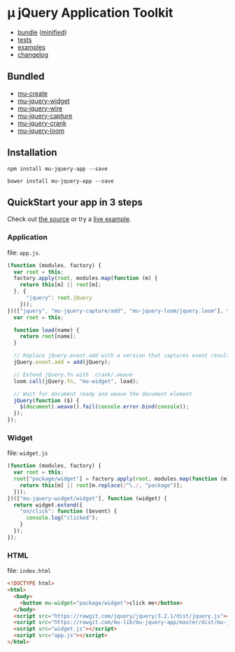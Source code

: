 # µ jQuery Application Toolkit

- [bundle](dist/mu-jquery-app.js) ([minified](dist/mu-jquery-app.min.js))
- [tests](tests)
- [examples](examples)
- [changelog](CHANGELOG.md)

## Bundled

- [mu-create](../mu-create)
- [mu-jquery-widget](../mu-jquery-widget)
- [mu-jquery-wire](../mu-jquery-wire)
- [mu-jquery-capture](../mu-jquery-capture)
- [mu-jquery-crank](../mu-jquery-crank)
- [mu-jquery-loom](../mu-jquery-loom)

## Installation

```
npm install mu-jquery-app --save
```

```
bower install mu-jquery-app --save
```

## QuickStart your app in 3 steps

Check out [the source](https://github.com/mu-lib/mu-jquery-app/tree/master/examples/quickstart) or try a [live example](http://mu-lib.org/mu-jquery-app/examples/quickstart).

### Application

file: `app.js`.

```javascript
(function (modules, factory) {
  var root = this;
  factory.apply(root, modules.map(function (m) {
    return this[m] || root[m];
  }, {
      "jquery": root.jQuery
    }));
})(["jquery", "mu-jquery-capture/add", "mu-jquery-loom/jquery.loom"], function (jQuery, add, loom) {
  var root = this;

  function load(name) {
    return root[name];
  }

  // Replace jQuery.event.add with a version that captures event results
  jQuery.event.add = add(jQuery);

  // Extend jQuery.fn with .crank/.weave
  loom.call(jQuery.fn, "mu-widget", load);

  // Wait for document ready and weave the document element
  jQuery(function ($) {
    $(document).weave().fail(console.error.bind(console));
  });
});
```

### Widget

file: `widget.js`

```javascript
(function (modules, factory) {
  var root = this;
  root["package/widget"] = factory.apply(root, modules.map(function (m) {
    return this[m] || root[m.replace(/^\./, "package")];
  }));
})(["mu-jquery-widget/widget"], function (widget) {
  return widget.extend({
    "on/click": function ($event) {
      console.log("clicked");
    }
  });
});
```

### HTML

file: `index.html`

```html
<!DOCTYPE html>
<html>
  <body>
    <button mu-widget="package/widget">click me</button>
  </body>
  <script src="https://rawgit.com/jquery/jquery/3.2.1/dist/jquery.js"></script>
  <script src="https://rawgit.com/mu-lib/mu-jquery-app/master/dist/mu-jquery-app.min.js"></script>
  <script src="widget.js"></script>
  <script src="app.js"></script>
</html>
```
